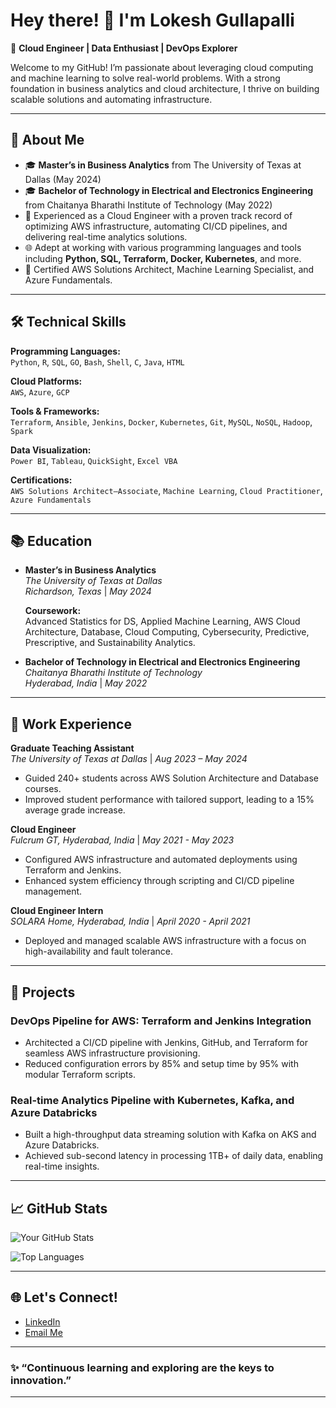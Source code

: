 # Hey there! 👋 I'm Lokesh Gullapalli

🚀 **Cloud Engineer | Data Enthusiast | DevOps Explorer**

Welcome to my GitHub! I’m passionate about leveraging cloud computing and machine learning to solve real-world problems. With a strong foundation in business analytics and cloud architecture, I thrive on building scalable solutions and automating infrastructure.

---

## 🌟 **About Me**

- 🎓 **Master’s in Business Analytics** from The University of Texas at Dallas (May 2024)
- 🎓 **Bachelor of Technology in Electrical and Electronics Engineering** from Chaitanya Bharathi Institute of Technology (May 2022)
- 💼 Experienced as a Cloud Engineer with a proven track record of optimizing AWS infrastructure, automating CI/CD pipelines, and delivering real-time analytics solutions.
- 🌐 Adept at working with various programming languages and tools including **Python, SQL, Terraform, Docker, Kubernetes**, and more.
- 📜 Certified AWS Solutions Architect, Machine Learning Specialist, and Azure Fundamentals.

---

## 🛠️ **Technical Skills**

**Programming Languages:**  
`Python`, `R`, `SQL`, `GO`, `Bash`, `Shell`, `C`, `Java`, `HTML`

**Cloud Platforms:**  
`AWS`, `Azure`, `GCP`

**Tools & Frameworks:**  
`Terraform`, `Ansible`, `Jenkins`, `Docker`, `Kubernetes`, `Git`, `MySQL`, `NoSQL`, `Hadoop`, `Spark`

**Data Visualization:**  
`Power BI`, `Tableau`, `QuickSight`, `Excel VBA`

**Certifications:**  
`AWS Solutions Architect–Associate`, `Machine Learning`, `Cloud Practitioner`, `Azure Fundamentals`

---

## 📚 **Education**

- **Master’s in Business Analytics**  
  *The University of Texas at Dallas*  
  *Richardson, Texas* | *May 2024*

  **Coursework:**  
  Advanced Statistics for DS, Applied Machine Learning, AWS Cloud Architecture, Database, Cloud Computing, Cybersecurity, Predictive, Prescriptive, and Sustainability Analytics.

- **Bachelor of Technology in Electrical and Electronics Engineering**  
  *Chaitanya Bharathi Institute of Technology*  
  *Hyderabad, India* | *May 2022*

---

## 💼 **Work Experience**

**Graduate Teaching Assistant**  
*The University of Texas at Dallas* | *Aug 2023 – May 2024*  
- Guided 240+ students across AWS Solution Architecture and Database courses.
- Improved student performance with tailored support, leading to a 15% average grade increase.

**Cloud Engineer**  
*Fulcrum GT, Hyderabad, India* | *May 2021 - May 2023*  
- Configured AWS infrastructure and automated deployments using Terraform and Jenkins.
- Enhanced system efficiency through scripting and CI/CD pipeline management.

**Cloud Engineer Intern**  
*SOLARA Home, Hyderabad, India* | *April 2020 - April 2021*  
- Deployed and managed scalable AWS infrastructure with a focus on high-availability and fault tolerance.

---

## 🚀 **Projects**

### **DevOps Pipeline for AWS: Terraform and Jenkins Integration**
- Architected a CI/CD pipeline with Jenkins, GitHub, and Terraform for seamless AWS infrastructure provisioning.
- Reduced configuration errors by 85% and setup time by 95% with modular Terraform scripts.

### **Real-time Analytics Pipeline with Kubernetes, Kafka, and Azure Databricks**
- Built a high-throughput data streaming solution with Kafka on AKS and Azure Databricks.
- Achieved sub-second latency in processing 1TB+ of daily data, enabling real-time insights.

---

## 📈 **GitHub Stats**

![Your GitHub Stats](https://github-readme-stats.vercel.app/api?username=yourusername&show_icons=true&theme=radical)

![Top Languages](https://github-readme-stats.vercel.app/api/top-langs/?username=yourusername&layout=compact&theme=radical)

---

## 🌐 **Let's Connect!**

- [LinkedIn](https://www.linkedin.com/in/lokesh-gullapalli-146bb8210)
- [Email Me](mailto:lokeshchowdary7117@gmail.com)

---

### ✨ “Continuous learning and exploring are the keys to innovation.”

---
